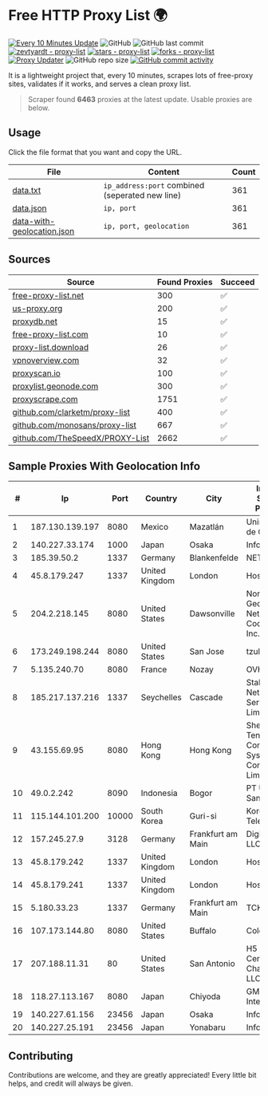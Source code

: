 
# Free HTTP Proxy List 🌍

[![Every 10 Minutes Update](https://github.com/mertguvencli/http-proxy-list/actions/workflows/main.yml/badge.svg?branch=main)](https://github.com/mertguvencli/http-proxy-list/actions/workflows/main.yml)
![GitHub](https://img.shields.io/github/license/mertguvencli/http-proxy-list)
![GitHub last commit](https://img.shields.io/github/last-commit/mertguvencli/http-proxy-list)
[![zevtyardt - proxy-list](https://img.shields.io/static/v1?label=zevtyardt&message=proxy-list&color=blue&logo=github)](https://github.com/zevtyardt/proxy-list "Go to GitHub repo")
[![stars - proxy-list](https://img.shields.io/github/stars/zevtyardt/proxy-list?style=social)](https://github.com/zevtyardt/proxy-list)
[![forks - proxy-list](https://img.shields.io/github/forks/zevtyardt/proxy-list?style=social)](https://github.com/zevtyardt/proxy-list)
[![Proxy Updater](https://github.com/zevtyardt/proxy-list/workflows/Proxy%20Updater/badge.svg)](https://github.com/zevtyardt/proxy-list/actions?query=workflow:"Proxy+Updater")
![GitHub repo size](https://img.shields.io/github/repo-size/zevtyardt/proxy-list)
[![GitHub commit activity](https://img.shields.io/github/commit-activity/m/zevtyardt/proxy-list?logo=commits)](https://github.com/zevtyardt/proxy-list/commits/main)

It is a lightweight project that, every 10 minutes, scrapes lots of free-proxy sites, validates if it works, and serves a clean proxy list.

> Scraper found **6463** proxies at the latest update. Usable proxies are below.

## Usage

Click the file format that you want and copy the URL.

|File|Content|Count|
|----|-------|-----|
|[data.txt](https://raw.githubusercontent.com/mertguvencli/http-proxy-list/main/proxy-list/data.txt)|`ip_address:port` combined (seperated new line)|361|
|[data.json](https://raw.githubusercontent.com/mertguvencli/http-proxy-list/main/proxy-list/data.json)|`ip, port`|361|
|[data-with-geolocation.json](https://raw.githubusercontent.com/mertguvencli/http-proxy-list/main/proxy-list/data-with-geolocation.json)|`ip, port, geolocation`|361|

## Sources

|Source|Found Proxies|Succeed|
|------|-------------|-------|
|[free-proxy-list.net](https://free-proxy-list.net)|300|✅|
|[us-proxy.org](https://www.us-proxy.org)|200|✅|
|[proxydb.net](http://proxydb.net)|15|✅|
|[free-proxy-list.com](https://free-proxy-list.com/?page=&port=&type%5B%5D=http&type%5B%5D=https&up_time=0&search=Search)|10|✅|
|[proxy-list.download](https://www.proxy-list.download/HTTP)|26|✅|
|[vpnoverview.com](https://vpnoverview.com/privacy/anonymous-browsing/free-proxy-servers)|32|✅|
|[proxyscan.io](https://www.proxyscan.io)|100|✅|
|[proxylist.geonode.com](https://proxylist.geonode.com/api/proxy-list?limit=300&page=1&sort_by=lastChecked&sort_type=desc&protocols=http,https)|300|✅|
|[proxyscrape.com](https://api.proxyscrape.com/v2/?request=displayproxies&protocol=http&timeout=10000&country=all&ssl=all&anonymity=all)|1751|✅|
|[github.com/clarketm/proxy-list](https://raw.githubusercontent.com/clarketm/proxy-list/master/proxy-list-raw.txt)|400|✅|
|[github.com/monosans/proxy-list](https://raw.githubusercontent.com/monosans/proxy-list/main/proxies/http.txt)|667|✅|
|[github.com/TheSpeedX/PROXY-List](https://raw.githubusercontent.com/TheSpeedX/PROXY-List/master/http.txt)|2662|✅|


## Sample Proxies With Geolocation Info

|#|Ip|Port|Country|City|Internet Service Provider|
|-|--|----|-------|----|-------------------------|
|1|187.130.139.197|8080|Mexico|Mazatlán|Uninet S.A. de C.V.|
|2|140.227.33.174|1000|Japan|Osaka|InfoSphere|
|3|185.39.50.2|1337|Germany|Blankenfelde|NETZNUTZ|
|4|45.8.179.247|1337|United Kingdom|London|Hostland LLC|
|5|204.2.218.145|8080|United States|Dawsonville|North Georgia Network Cooperative, Inc.|
|6|173.249.198.244|8080|United States|San Jose|tzulo, inc.|
|7|5.135.240.70|8080|France|Nozay|OVH SAS|
|8|185.217.137.216|1337|Seychelles|Cascade|Stallion Network Services Limited|
|9|43.155.69.95|8080|Hong Kong|Hong Kong|Shenzhen Tencent Computer Systems Company Limited|
|10|49.0.2.242|8090|Indonesia|Bogor|PT Usaha Adi Sanggoro|
|11|115.144.101.200|10000|South Korea|Guri-si|Korea Telecom|
|12|157.245.27.9|3128|Germany|Frankfurt am Main|DigitalOcean, LLC|
|13|45.8.179.242|1337|United Kingdom|London|Hostland LLC|
|14|45.8.179.241|1337|United Kingdom|London|Hostland LLC|
|15|5.180.33.23|1337|Germany|Frankfurt am Main|TCK OOO|
|16|107.173.144.80|8080|United States|Buffalo|ColoCrossing|
|17|207.188.11.31|80|United States|San Antonio|H5 Data Centers - Chandler LLC|
|18|118.27.113.167|8080|Japan|Chiyoda|GMO Internet, Inc.|
|19|140.227.61.156|23456|Japan|Osaka|InfoSphere|
|20|140.227.25.191|23456|Japan|Yonabaru|InfoSphere|



## Contributing

Contributions are welcome, and they are greatly appreciated! Every
little bit helps, and credit will always be given.

